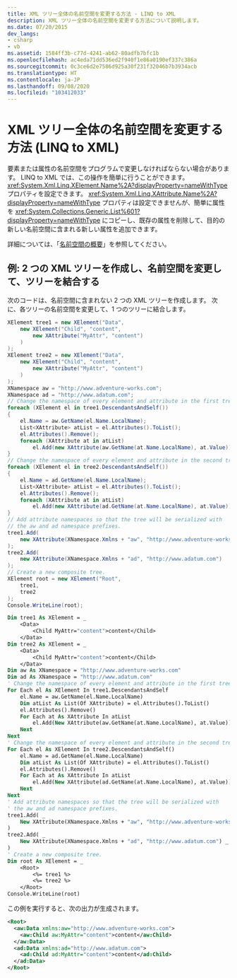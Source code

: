 ```yaml
---
title: XML ツリー全体の名前空間を変更する方法 - LINQ to XML
description: XML ツリー全体の名前空間を変更する方法について説明します。
ms.date: 07/20/2015
dev_langs:
- csharp
- vb
ms.assetid: 1584ff3b-c77d-4241-ab62-80adfb7bfc1b
ms.openlocfilehash: ac4eda71dd536ed2f940f1e86a0190ef337c386a
ms.sourcegitcommit: 0c3ce6d2e7586d925a30f231f32046b7b3934acb
ms.translationtype: HT
ms.contentlocale: ja-JP
ms.lasthandoff: 09/08/2020
ms.locfileid: "103412033"
---
```

# <a name="how-to-change-the-namespace-for-an-entire-xml-tree-linq-to-xml"></a>XML ツリー全体の名前空間を変更する方法 (LINQ to XML)

要素または属性の名前空間をプログラムで変更しなければならない場合があります。 LINQ to XML では、この操作を簡単に行うことができます。 <xref:System.Xml.Linq.XElement.Name%2A?displayProperty=nameWithType> プロパティを設定できます。 <xref:System.Xml.Linq.XAttribute.Name%2A?displayProperty=nameWithType> プロパティは設定できませんが、簡単に属性を <xref:System.Collections.Generic.List%601?displayProperty=nameWithType> にコピーし、既存の属性を削除して、目的の新しい名前空間に含まれる新しい属性を追加できます。

詳細については、「[名前空間の概要](namespaces-overview.md)」を参照してください。

## <a name="example-create-two-xml-trees-change-the-namespaces-and-combine-the-trees"></a>例: 2 つの XML ツリーを作成し、名前空間を変更して、ツリーを結合する

次のコードは、名前空間に含まれない 2 つの XML ツリーを作成します。 次に、各ツリーの名前空間を変更して、1 つのツリーに結合します。

```csharp
XElement tree1 = new XElement("Data",
    new XElement("Child", "content",
        new XAttribute("MyAttr", "content")
    )
);
XElement tree2 = new XElement("Data",
    new XElement("Child", "content",
        new XAttribute("MyAttr", "content")
    )
);
XNamespace aw = "http://www.adventure-works.com";
XNamespace ad = "http://www.adatum.com";
// Change the namespace of every element and attribute in the first tree.
foreach (XElement el in tree1.DescendantsAndSelf())
{
    el.Name = aw.GetName(el.Name.LocalName);
    List<XAttribute> atList = el.Attributes().ToList();
    el.Attributes().Remove();
    foreach (XAttribute at in atList)
        el.Add(new XAttribute(aw.GetName(at.Name.LocalName), at.Value));
}
// Change the namespace of every element and attribute in the second tree.
foreach (XElement el in tree2.DescendantsAndSelf())
{
    el.Name = ad.GetName(el.Name.LocalName);
    List<XAttribute> atList = el.Attributes().ToList();
    el.Attributes().Remove();
    foreach (XAttribute at in atList)
        el.Add(new XAttribute(ad.GetName(at.Name.LocalName), at.Value));
}
// Add attribute namespaces so that the tree will be serialized with
// the aw and ad namespace prefixes.
tree1.Add(
    new XAttribute(XNamespace.Xmlns + "aw", "http://www.adventure-works.com")
);
tree2.Add(
    new XAttribute(XNamespace.Xmlns + "ad", "http://www.adatum.com")
);
// Create a new composite tree.
XElement root = new XElement("Root",
    tree1,
    tree2
);
Console.WriteLine(root);
```

```vb
Dim tree1 As XElement = _
    <Data>
        <Child MyAttr="content">content</Child>
    </Data>
Dim tree2 As XElement = _
    <Data>
        <Child MyAttr="content">content</Child>
    </Data>
Dim aw As XNamespace = "http://www.adventure-works.com"
Dim ad As XNamespace = "http://www.adatum.com"
' Change the namespace of every element and attribute in the first tree.
For Each el As XElement In tree1.DescendantsAndSelf
    el.Name = aw.GetName(el.Name.LocalName)
    Dim atList As List(Of XAttribute) = el.Attributes().ToList()
    el.Attributes().Remove()
    For Each at As XAttribute In atList
        el.Add(New XAttribute(aw.GetName(at.Name.LocalName), at.Value))
    Next
Next
' Change the namespace of every element and attribute in the second tree.
For Each el As XElement In tree2.DescendantsAndSelf()
    el.Name = ad.GetName(el.Name.LocalName)
    Dim atList As List(Of XAttribute) = el.Attributes().ToList()
    el.Attributes().Remove()
    For Each at As XAttribute In atList
        el.Add(New XAttribute(ad.GetName(at.Name.LocalName), at.Value))
    Next
Next
' Add attribute namespaces so that the tree will be serialized with
' the aw and ad namespace prefixes.
tree1.Add( _
    New XAttribute(XNamespace.Xmlns + "aw", "http://www.adventure-works.com") _
)
tree2.Add( _
    New XAttribute(XNamespace.Xmlns + "ad", "http://www.adatum.com") _
)
' Create a new composite tree.
Dim root As XElement = _
    <Root>
        <%= tree1 %>
        <%= tree2 %>
    </Root>
Console.WriteLine(root)
```

この例を実行すると、次の出力が生成されます。

```xml
<Root>
  <aw:Data xmlns:aw="http://www.adventure-works.com">
    <aw:Child aw:MyAttr="content">content</aw:Child>
  </aw:Data>
  <ad:Data xmlns:ad="http://www.adatum.com">
    <ad:Child ad:MyAttr="content">content</ad:Child>
  </ad:Data>
</Root>
```
